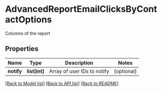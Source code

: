 # AdvancedReportEmailClicksByContactOptions

Columns of the report
## Properties
Name | Type | Description | Notes
------------ | ------------- | ------------- | -------------
**notify** | **list[int]** | Array of user IDs to notify | [optional] 

[[Back to Model list]](../README.md#documentation-for-models) [[Back to API list]](../README.md#documentation-for-api-endpoints) [[Back to README]](../README.md)


